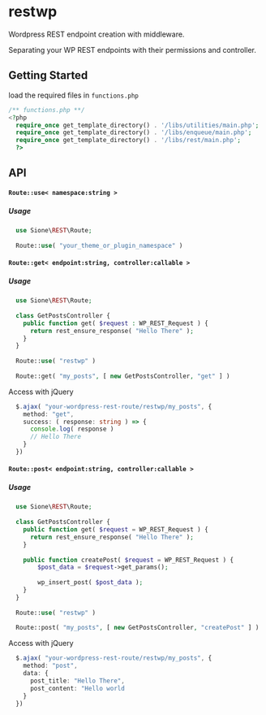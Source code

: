 # restwp
Wordpress REST endpoint creation with middleware.

<p>
Separating your WP REST endpoints with their permissions and controller.
</p>

<h2>Getting Started</h2>

load the required files in <code>functions.php</code> 

```php
/** functions.php **/
<?php
  require_once get_template_directory() . '/libs/utilities/main.php';
  require_once get_template_directory() . '/libs/enqueue/main.php';
  require_once get_template_directory() . '/libs/rest/main.php';
  ?>
```

<h2>API</h2>

<h4><code>Route::use< namespace:string ></code></h4>

<h5>Usage</h5>

```php
  use Sione\REST\Route;
  
  Route::use( "your_theme_or_plugin_namespace" )
```

<h4><code>Route::get< endpoint:string, controller:callable ></code></h4>
  
<h5>Usage</h5>

```php
  use Sione\REST\Route;
  
  class GetPostsController {    
    public function get( $request : WP_REST_Request ) {
      return rest_ensure_response( "Hello There" );
    }
  }
  
  Route::use( "restwp" )
  
  Route::get( "my_posts", [ new GetPostsController, "get" ] )
```

Access with jQuery

```typescript
  $.ajax( "your-wordpress-rest-route/restwp/my_posts", {
    method: "get",
    success: ( response: string ) => {
      console.log( response ) 
      // Hello There
    }
  })
```

<h4><code>Route::post< endpoint:string, controller:callable ></code></h4>
  
<h5>Usage</h5>


```php
  use Sione\REST\Route;
  
  class GetPostsController {    
    public function get( $request = WP_REST_Request ) {
      return rest_ensure_response( "Hello There" );
    }
  
    public function createPost( $request = WP_REST_Request ) {
        $post_data = $request->get_params();
  
        wp_insert_post( $post_data );
    }
  }
  
  Route::use( "restwp" )
  
  Route::post( "my_posts", [ new GetPostsController, "createPost" ] )
```

Access with jQuery

```typescript
  $.ajax( "your-wordpress-rest-route/restwp/my_posts", {
    method: "post",
    data: {
      post_title: "Hello There",
      post_content: "Hello world
    }
  })
```


